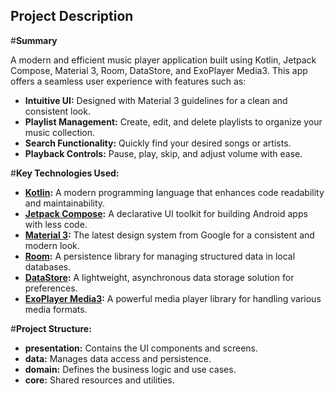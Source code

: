 ## Project Description

#**Summary**

A modern and efficient music player application built using Kotlin, Jetpack Compose, Material 3, Room, DataStore, and ExoPlayer Media3. This app offers a seamless user experience with features such as:

* **Intuitive UI:** Designed with Material 3 guidelines for a clean and consistent look.
* **Playlist Management:** Create, edit, and delete playlists to organize your music collection.
* **Search Functionality:** Quickly find your desired songs or artists.
* **Playback Controls:** Pause, play, skip, and adjust volume with ease.

#**Key Technologies Used:**

* **[Kotlin](https://kotlinlang.org/):** A modern programming language that enhances code readability and maintainability.
* **[Jetpack Compose](https://developer.android.com/compose):** A declarative UI toolkit for building Android apps with less code.
* **[Material 3](https://m3.material.io):** The latest design system from Google for a consistent and modern look.
* **[Room](https://developer.android.com/training/data-storage/room):** A persistence library for managing structured data in local databases.
* **[DataStore](https://developer.android.com/topic/libraries/architecture/datastore):** A lightweight, asynchronous data storage solution for preferences.
* **[ExoPlayer Media3](https://developer.android.com/media/media3/exoplayer):** A powerful media player library for handling various media formats.

#**Project Structure:**

* **presentation:** Contains the UI components and screens.
* **data:** Manages data access and persistence.
* **domain:** Defines the business logic and use cases.
* **core:** Shared resources and utilities.
